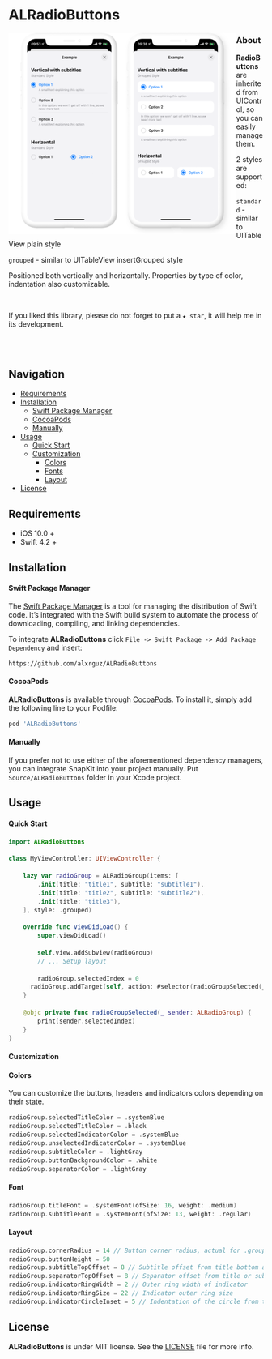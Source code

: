 # ALRadioButtons



<img align="left" src="https://github.com/alxrguz/ALRadioButtons/blob/master/Assets/preview.png" width="450"/>

### About

**RadioButtons** are inherited from UIControl, so you can easily manage them. 

2 styles are supported: 

`standard` - similar to UITableView plain style 

`grouped` - similar to UITableView insertGrouped style

Positioned both vertically and horizontally. Properties by type of color, indentation also customizable.

<br/>

If you liked this library, please do not forget to put a `★ star`, it will help me in its development.

<br/>
<br/>

## Navigation

- [Requirements](#requirements)
- [Installation](#installation)
  - [Swift Package Manager](#Swift-Package-Manager)
  - [CocoaPods](#CocoaPods)
  - [Manually](#Manually)
- [Usage](#usage)
  - [Quick Start](#Quick-Start)
  - [Customization](#Customization)
    - [Colors](#colors)
    - [Fonts](#Fonts)
    - [Layout](#Layout)
- [License](https://github.com/SnapKit/SnapKit#license)

## 

## Requirements

- iOS 10.0 + 
- Swift 4.2 +



## Installation

#### Swift Package Manager

The [Swift Package Manager](https://swift.org/package-manager/) is a tool for managing the distribution of Swift code. It’s integrated with the Swift build system to automate the process of downloading, compiling, and linking dependencies.

To integrate **ALRadioButtons** click `File -> Swift Package -> Add Package Dependency` and insert:

```ogdl
https://github.com/alxrguz/ALRadioButtons
```

#### CocoaPods

**ALRadioButtons** is available through [CocoaPods](http://cocoapods.org/). To install it, simply add the following line to your Podfile:

```ruby
pod 'ALRadioButtons'
```

#### Manually

If you prefer not to use either of the aforementioned dependency managers, you can integrate SnapKit into your project manually. Put `Source/ALRadioButtons` folder in your Xcode project. 



## Usage

#### Quick Start

```swift
import ALRadioButtons

class MyViewController: UIViewController {

    lazy var radioGroup = ALRadioGroup(items: [
        .init(title: "title1", subtitle: "subtitle1"),
        .init(title: "title2", subtitle: "subtitle2"),
        .init(title: "title3"),
    ], style: .grouped)

    override func viewDidLoad() {
        super.viewDidLoad()

        self.view.addSubview(radioGroup)
        // ... Setup layout
        
        radioGroup.selectedIndex = 0
      radioGroup.addTarget(self, action: #selector(radioGroupSelected(_:)), for: .valueChanged)
    }
    
    @objc private func radioGroupSelected(_ sender: ALRadioGroup) {
        print(sender.selectedIndex)
    }
}
```



#### Customization

#### Colors

You can customize the buttons, headers and indicators colors depending on their state.

```swift
radioGroup.selectedTitleColor = .systemBlue 
radioGroup.selectedTitleColor = .black 
radioGroup.selectedIndicatorColor = .systemBlue 
radioGroup.unselectedIndicatorColor = .systemBlue 
radioGroup.subtitleColor = .lightGray 
radioGroup.buttonBackgroundColor = .white 
radioGroup.separatorColor = .lightGray 
```



#### Font

```swift
radioGroup.titleFont = .systemFont(ofSize: 16, weight: .medium) 
radioGroup.subtitleFont = .systemFont(ofSize: 13, weight: .regular)
```



#### Layout

```swift
radioGroup.cornerRadius = 14 // Button corner radius, actual for .grouped style
radioGroup.buttonHeight = 50 
radioGroup.subtitleTopOffset = 8 // Subtitle offset from title bottom anchor
radioGroup.separatorTopOffset = 8 // Separator offset from title or subtitle (if added) bottom anchor
radioGroup.indicatorRingWidth = 2 // Outer ring width of indicator
radioGroup.indicatorRingSize = 22 // Indicator outer ring size
radioGroup.indicatorCircleInset = 5 // Indentation of the circle from the outer ring
```



## License

**ALRadioButtons** is under MIT license. See the [LICENSE](https://github.com/alxrguz/ALRadioButtons/blob/master/LICENSE) file for more info.